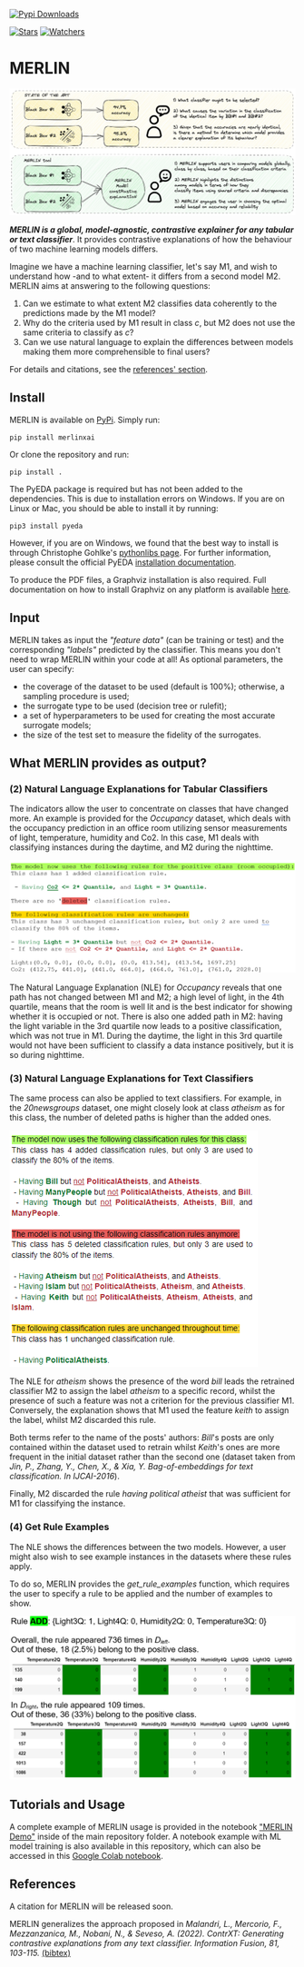 [![Pypi Downloads](https://img.shields.io/pypi/dm/MERLIN.svg?label=Pypi%20downloads)](https://pypi.org/project/MERLIN/)

<!-- [![DOI:10.1016/j.inffus.2021.11.016](http://img.shields.io/badge/DOI-10.1016/j.inffus.2021.11.016-blue.svg)](https://doi.org/10.1016/j.inffus.2021.11.016) -->
<!-- [![Open In Colab](https://colab.research.google.com/assets/colab-badge.svg)](https://colab.research.google.com/drive/1hb4KN0SYxdj9SaExqqFGmAXAIyUnBVnA?usp=sharing) -->

[![Stars](https://img.shields.io/github/stars/Crisp-Unimib/MERLIN?style=social)](https://github.com/Crisp-Unimib/MERLIN)
[![Watchers](https://img.shields.io/github/watchers/Crisp-Unimib/MERLIN?style=social)](https://github.com/Crisp-Unimib/MERLIN)

# MERLIN

<!---
## Why do we might need MERLIN?

When choosing between two black-box machine learning models, a user might be uncertain about which is better for his decision-making. The two models might be similar in predictive accuracy given the same task while completely different in their inner working - e.g., being trained on different substrata of data or using a different learning algorithm. The same data instance might be classified differently between the two models, with the user not understanding the reasons behind the dissimilarity.
--->

![](/img/MERLIN.jpg)

**_MERLIN is a global, model-agnostic, contrastive explainer for any tabular or text classifier_**. It provides contrastive explanations of how the behaviour of two machine learning models differs.

Imagine we have a machine learning classifier, let's say M1, and wish to understand how -and to what extent- it differs from a second model M2.
MERLIN aims at answering to the following questions:

1. Can we estimate to what extent M2 classifies data coherently to the predictions made by the M1 model?
2. Why do the criteria used by M1 result in class _c_, but M2 does not use the same criteria to classify as _c_?
3. Can we use natural language to explain the differences between models making them more comprehensible to final users?

For details and citations, see the [references' section](#References).

## Install

MERLIN is available on [PyPi](https://pypi.org/project/MERLINXAI/). Simply run:

```
pip install merlinxai
```

Or clone the repository and run:

```
pip install .
```

The PyEDA package is required but has not been added to the dependencies.
This is due to installation errors on Windows. If you are on Linux or Mac, you
should be able to install it by running:

```
pip3 install pyeda
```

However, if you are on Windows, we found that the best way to install is through
Christophe Gohlke's [pythonlibs page](https://www.lfd.uci.edu/~gohlke/pythonlibs/#pyeda).
For further information, please consult the official PyEDA
[installation documentation](https://pyeda.readthedocs.io/en/latest/install.html).

To produce the PDF files, a Graphviz installation is also required.
Full documentation on how to install Graphviz on any platform is available
[here](https://graphviz.org/download/).


## Input

MERLIN takes as input the _"feature data"_ (can be training or test) and the corresponding _"labels"_ predicted by the classifier. This means you don't need to wrap MERLIN within your code at all!
As optional parameters, the user can specify:

- the coverage of the dataset to be used (default is 100%); otherwise, a sampling procedure is used;
- the surrogate type to be used (decision tree or rulefit);
- a set of hyperparameters to be used for creating the most accurate surrogate models;
- the size of the test set to measure the fidelity of the surrogates.

## What MERLIN provides as output?

<!--
MERLIN provides two outputs:

### (1) Indicators to estimate which classes are changing more!

A picture estimating the differences among the classification criteria of both classifiers M1 and M2, that are **Add** and **Del** values. To estimate the degree of changes _among classes_, MERLIN also provides **add_global** and **_del_global_**. In the case of a multiclass classifier, MERLIN suggests focusing on classes that went through major alterations between M1 and M2, distinguishing between three groups according to their Add and Del values being above or below the 75th percentile.

![](/img/Add_Del_Magnitude.png)

The picture above is generated by MERLIN automatically. It provides indicators of changes in classification criteria between model M1 and M2 for each class of the _Cover_ dataset, using a DT as a surrogate (0.8 fidelity) to explain two BERT classifiers.
-->

### (2) Natural Language Explanations for Tabular Classifiers

The indicators allow the user to concentrate on classes that have changed more. An example is provided for the _Occupancy_ dataset, which deals with the occupancy prediction in an office room utilizing sensor measurements of light, temperature, humidity and Co2. In this case, M1 deals with classifying instances during the daytime, and M2 during the nighttime.

![](/img/bdd2text.png)

The Natural Language Explanation (NLE) for _Occupancy_ reveals that one path has not changed between M1 and M2; a high level of light, in the 4th quartile, means that the room is well lit and is the best indicator for showing whether it is occupied or not. There is also one added path in M2: having the light variable in the 3rd quartile now leads to a positive classification, which was not true in M1. During the daytime, the light in this 3rd quartile would not have been sufficient to classify a data instance positively, but it is so during nighttime.

### (3) Natural Language Explanations for Text Classifiers

The same process can also be applied to text classifiers. For example, in the _20newsgroups_ dataset, one might closely look at class _atheism_ as for this class, the number of deleted paths is higher than the added ones.

![](/img/alt.atheism.png)

The NLE for _atheism_ shows the presence of the word _bill_ leads the retrained classifier M2 to assign the label _atheism_ to a specific record, whilst the presence of such a feature was not a criterion for the previous classifier M1.
Conversely, the explanation shows that M1 used the feature _keith_ to assign the label, whilst M2 discarded this rule.

Both terms refer to the name of the posts' authors: _Bill_'s posts are only contained within the dataset used to retrain whilst _Keith_'s ones are more frequent in the initial dataset rather than the second one (dataset taken from _Jin, P., Zhang, Y., Chen, X., & Xia, Y. Bag-of-embeddings for text classification. In IJCAI-2016_).

Finally, M2 discarded the rule _having political atheist_ that was sufficient for M1 for classifying the instance.

### (4) Get Rule Examples

The NLE shows the differences between the two models. However, a user might also wish to see example instances in the datasets where these rules apply.

To do so, MERLIN provides the _get_rule_examples_ function, which requires the user to specify a rule to be applied and the number of examples to show.

<img src="/img/get_examples.PNG" width="600">

## Tutorials and Usage

A complete example of MERLIN usage is provided in the notebook ["MERLIN Demo"](/MERLIN%20Demo.ipynb) inside of the main repository folder. A notebook example with ML model training is also available in this repository, which can also be accessed in this [Google Colab notebook](https://colab.research.google.com/drive/1hb4KN0SYxdj9SaExqqFGmAXAIyUnBVnA?usp=sharing).

## References

A citation for MERLIN will be released soon.

MERLIN generalizes the approach proposed in _Malandri, L., Mercorio, F., Mezzanzanica, M., Nobani, N., & Seveso, A. (2022). ContrXT: Generating contrastive explanations from any text classifier. Information Fusion, 81, 103-115._ [(bibtex)](https://scholar.googleusercontent.com/scholar.bib?q=info:0m4K2oHziA8J:scholar.google.com/&output=citation&scisdr=Cm3RQ6UsEMDigjKD5sU:AGlGAw8AAAAAZJGF_sX6i_Yv-u1e4Uchy_LnXps&scisig=AGlGAw8AAAAAZJGF_olHzQufUAHR9c2EorlOe2s&scisf=4&ct=citation&cd=-1&hl=en)


